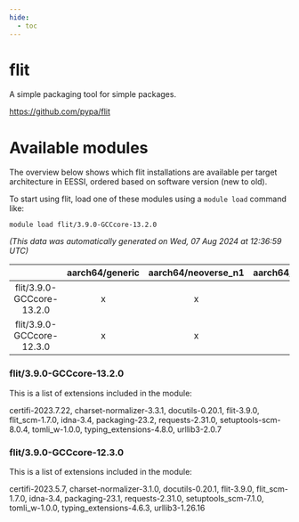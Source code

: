 ```yaml
---
hide:
  - toc
---
```


flit
====


A simple packaging tool for simple packages.

https://github.com/pypa/flit
# Available modules


The overview below shows which flit installations are available per target architecture in EESSI, ordered based on software version (new to old).

To start using flit, load one of these modules using a `module load` command like:

```shell
module load flit/3.9.0-GCCcore-13.2.0
```

*(This data was automatically generated on Wed, 07 Aug 2024 at 12:36:59 UTC)*  

| |aarch64/generic|aarch64/neoverse_n1|aarch64/neoverse_v1|x86_64/generic|x86_64/amd/zen2|x86_64/amd/zen3|x86_64/amd/zen4|x86_64/intel/haswell|x86_64/intel/skylake_avx512|
| :---: | :---: | :---: | :---: | :---: | :---: | :---: | :---: | :---: | :---: |
|flit/3.9.0-GCCcore-13.2.0|x|x|x|x|x|x|x|x|x|
|flit/3.9.0-GCCcore-12.3.0|x|x|x|x|x|x|x|x|x|


### flit/3.9.0-GCCcore-13.2.0

This is a list of extensions included in the module:

certifi-2023.7.22, charset-normalizer-3.3.1, docutils-0.20.1, flit-3.9.0, flit_scm-1.7.0, idna-3.4, packaging-23.2, requests-2.31.0, setuptools-scm-8.0.4, tomli_w-1.0.0, typing_extensions-4.8.0, urllib3-2.0.7

### flit/3.9.0-GCCcore-12.3.0

This is a list of extensions included in the module:

certifi-2023.5.7, charset-normalizer-3.1.0, docutils-0.20.1, flit-3.9.0, flit_scm-1.7.0, idna-3.4, packaging-23.1, requests-2.31.0, setuptools_scm-7.1.0, tomli_w-1.0.0, typing_extensions-4.6.3, urllib3-1.26.16
